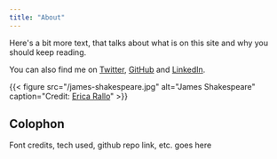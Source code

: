 ```yaml
---
title: "About"
---
```


Here's a bit more text, that talks about what is on this site and why you should keep reading.

You can also find me on [Twitter](https://twitter.com/jeshake), [GitHub](http://github.com/jshakes) and [LinkedIn](https://www.linkedin.com/in/james-shakespeare-40784435/).

{{< figure src="/james-shakespeare.jpg" alt="James Shakespeare" caption="Credit: [Erica Rallo](https://www.instagram.com/erallphotography/)" >}}

## Colophon

Font credits, tech used, github repo link, etc. goes here
